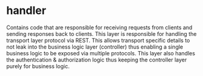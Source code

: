 # handler

Contains code that are responsible for receiving requests from clients and sending responses back to clients. 
This layer is responsible for handling the transport layer protocol via REST.
This allows transport specific details to not leak into the business logic layer (controller) thus enabling a single 
business logic to be exposed via multiple protocols.
This layer also handles the authentication & authorization logic thus keeping the controller layer purely for business 
logic.
